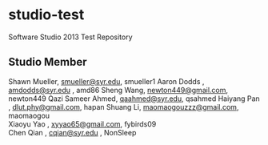 studio-test
===========

Software Studio 2013 Test Repository

## Studio Member

Shawn Mueller, smueller@syr.edu, smueller1
Aaron Dodds  , amdodds@syr.edu , amd86 
Sheng Wang, newton449@gmail.com, newton449
Qazi Sameer Ahmed, qaahmed@syr.edu, qsahmed
Haiyang Pan , dlut.phy@gmail.com, hapan
Shuang Li, maomaogouzzz@gmail.com, maomaogou  
Xiaoyu Yao   , xyyao65@gmail.com, fybirds09  
Chen Qian    , cqian@syr.edu   , NonSleep
